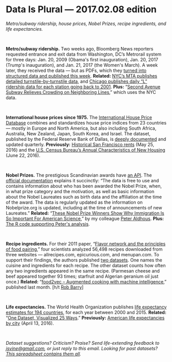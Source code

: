 Data Is Plural — 2017.02.08 edition
===================================

*Metro/subway ridership, house prices, Nobel Prizes, recipe ingredients, and life expectancies.*

&nbsp;

**Metro/subway ridership.** Two weeks ago, Bloomberg News reporters requested entrance and exit data from Washington, DC’s Metrorail system for three days: Jan. 20, 2009 (Obama's first inauguration), Jan. 20, 2017 (Trump's inauguration), and Jan. 21, 2017 (the Women's March). A week later, they received the data — but as PDFs, which they [turned into structured data and published this week](https://github.com/bizweekgraphics/wmata-ridership-data). **Related:** [NYC’s MTA publishes detailed turnstile-by-turnstile data](http://web.mta.info/developers/turnstile.html), and [Chicago publishes daily “L” ridership data for each station going back to 2001](https://data.cityofchicago.org/Transportation/CTA-Ridership-L-Station-Entries-Daily-Totals/5neh-572f). **Plus:** “[Second Avenue Subway Relieves Crowding on Neighboring Lines](http://www.nytimes.com/2017/02/01/nyregion/second-avenue-subway-relieves-crowding-on-neighboring-lines.html),” which uses the NYC data.

&nbsp;

**International house prices since 1975.** The [International House Price Database](https://www.dallasfed.org/institute/houseprice/) combines and standardizes house price indices from 23 countries — mostly in Europe and North America, but also including South Africa, Australia, New Zealand, Japan, South Korea, and Israel. The dataset, published by the Federal Reserve Bank of Dallas, is [deeply documented](https://www.dallasfed.org/institute/houseprice#tab3) and updated quarterly. **Previously:** [Historical San Francisco rents](https://tinyletter.com/data-is-plural/letters/data-is-plural-2016-05-25-edition) (May 25, 2016) and the [U.S. Census Bureau’s Annual Characteristics of New Housing](https://tinyletter.com/data-is-plural/letters/data-is-plural-2016-06-22-edition) (June 22, 2016).

&nbsp;

**Nobel Prizes.** The prestigious Scandinavian awards have [an API](https://www.nobelprize.org/nobel_organizations/nobelmedia/nobelprize_org/developer/). The [official documentation](https://nobelprize.readme.io/v1.0) explains it succinctly: “The data is free to use and contains information about who has been awarded the Nobel Prize, when, in what prize category and the motivation, as well as basic information about the Nobel Laureates such as birth data and the affiliation at the time of the award. The data is regularly updated as the information on Nobelprize.org is updated, including at the time of announcements of new Laureates.” **Related:** “[These Nobel Prize Winners Show Why Immigration Is So Important For American Science](https://www.buzzfeed.com/peteraldhous/immigration-and-science),” by my colleague [Peter Aldhous](http://www.peteraldhous.com/). **Plus:** [The R code supporting Peter's analysis](https://buzzfeednews.github.io/2017-01-immigration-and-science/).

&nbsp;

**Recipe ingredients.** For their 2011 paper, “[Flavor network and the principles of food pairing](http://www.nature.com/articles/srep00196),” four scientists analyzed 56,498 recipes downloaded from three websites — allrecipes.com, epicurious.com, and menupan.com. To support their findings, the authors published [two datasets](http://www.nature.com/articles/srep00196#supplementary-information). One names the cuisine and ingredients for each recipe. The other dataset counts how often any two ingredients appeared in the same recipe. (Parmesan cheese and beef appeared together 93 times; starfruit and Algerian geranium oil just once.) **Related:** “[food2vec – Augmented cooking with machine intelligence](https://jaan.io/food2vec-augmented-cooking-machine-intelligence/),” published last month. [h/t [Rob Barry](http://rob-barry.com/)]

&nbsp;

**Life expectancies.** The World Health Organization publishes [life expectancy estimates for 194 countries](http://www.who.int/gho/mortality_burden_disease/life_tables/situation_trends/en/), for each year between 2000 and 2015. **Related:** “[One Dataset, Visualized 25 Ways](http://flowingdata.com/2017/01/24/one-dataset-visualized-25-ways/).” **Previously:** [American life expectancies by city](https://tinyletter.com/data-is-plural/letters/data-is-plural-2016-04-13-edition) (April 13, 2016).

&nbsp;

*Dataset suggestions? Criticism? Praise? Send life-extending feedback to <jsvine@gmail.com>, or just reply to this email. Looking for past datasets? [This spreadsheet contains them all](https://docs.google.com/spreadsheets/d/1wZhPLMCHKJvwOkP4juclhjFgqIY8fQFMemwKL2c64vk).*